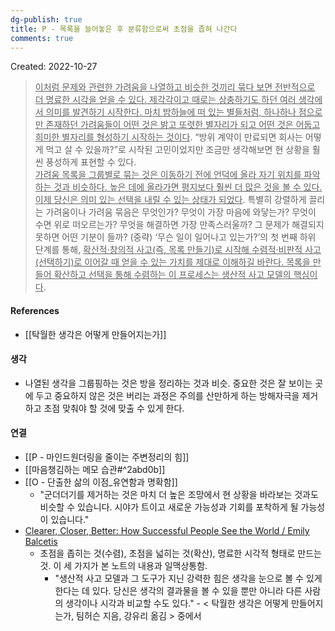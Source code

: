 ```yaml
---
dg-publish: true
title: P - 목록을 늘어놓은 후 분류함으로써 초점을 좁혀 나간다
comments: true
---
```


Created: 2022-10-27

><u>이처럼 문제와 관련한 가려움을 나열하고 비슷한 것끼리 묶다 보면 전반적으로 더 명료한 시각을 얻을 수 있다. 제각각이고 때로는 상충하기도 하던 여러 생각에서 의미를 발견하기 시작한다. 마치 밤하늘에 떠 있는 별들처럼, 하나하나 점으로만 존재하던 가려움들이 어떤 것은 밝고 또렷한 별자리가 되고 어떤 것은 어둡고 희미한 별자리를 형성하기 시작하는 것이다</u>. “방위 계약이 만료되면 회사는 어떻게 먹고 살 수 있을까?”로 시작된 고민이었지만 조금만 생각해보면 현 상황을 훨씬 풍성하게 표현할 수 있다.  
><u>가려움 목록을 그룹별로 묶는 것은 이동하기 전에 언덕에 올라 자기 위치를 파악하는 것과 비슷하다. 높은 데에 올라가면 평지보다 훨씬 더 많은 것을 볼 수 있다. 이제 당신은 의미 있는 선택을 내릴 수 있는 상태가 되었다</u>. 특별히 강렬하게 끌리는 가려움이나 가려움 묶음은 무엇인가? 무엇이 가장 마음에 와닿는가? 무엇이 수면 위로 떠오르는가? 무엇을 해결하면 가장 만족스러울까? 그 문제가 해결되지 못하면 어떤 기분이 들까? (중략) ‘무슨 일이 일어나고 있는가?’의 첫 번째 하위 단계를 통해, <u>확산적·창의적 사고(즉, 목록 만들기)로 시작해 수렴적·비판적 사고(선택하기)로 이어갈 때 얻을 수 있는 가치를 제대로 이해하길 바란다. 목록을 만들어 확산하고 선택을 통해 수렴하는 이 프로세스는 생산적 사고 모델의 핵심이다</u>. 

#### References
- [[탁월한 생각은 어떻게 만들어지는가]]

#### 생각
- 나열된 생각을 그룹핑하는 것은 방을 정리하는 것과 비슷. 중요한 것은 잘 보이는 곳에 두고 중요하지 않은 것은 버리는 과정은 주의를 산만하게 하는 방해자극을 제거하고 초점 맞춰야 할 것에 맞출 수 있게 한다.

#### 연결
- [[P - 마인드원더링을 줄이는 주변정리의 힘]]
- [[마음챙김하는 메모 습관#^2abd0b]]
- [[O - 단출한 삶의 이점_유연함과 명확함]]
    - "군더더기를 제거하는 것은 마치 더 높은 조망에서 현 상황을 바라보는 것과도 비슷할 수 있습니다. 시야가 트이고 새로운 가능성과 기회를 포착하게 될 가능성이 있습니다."
- [Clearer, Closer, Better: How Successful People See the World / Emily Balcetis](https://slowdive14.tistory.com/1299611)
    - 초점을 좁히는 것(수렴), 초점을 넓히는 것(확산), 명료한 시각적 형태로 만드는 것. 이 세 가지가 본 노트의 내용과 일맥상통함.
        - "생산적 사고 모델과 그 도구가 지닌 강력한 힘은 생각을 눈으로 볼 수 있게 한다는 데 있다. 당신은 생각의 결과물을 볼 수 있을 뿐만 아니라 다른 사람의 생각이나 시각과 비교할 수도 있다." - < 탁월한 생각은 어떻게 만들어지는가, 팀허슨 지음, 강유리 옮김 > 중에서